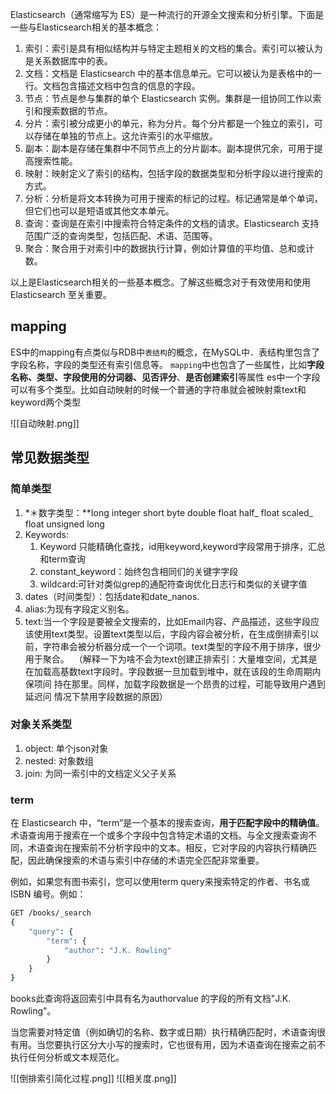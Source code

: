
Elasticsearch（通常缩写为 ES）是一种流行的开源全文搜索和分析引擎。下面是一些与Elasticsearch相关的基本概念：

1. 索引：索引是具有相似结构并与特定主题相关的文档的集合。索引可以被认为是关系数据库中的表。
2. 文档：文档是 Elasticsearch 中的基本信息单元。它可以被认为是表格中的一行。文档包含描述文档中包含的信息的字段。
3. 节点：节点是参与集群的单个 Elasticsearch 实例。集群是一组协同工作以索引和搜索数据的节点。
4. 分片：索引被分成更小的单元，称为分片。每个分片都是一个独立的索引，可以存储在单独的节点上。这允许索引的水平缩放。
5. 副本：副本是存储在集群中不同节点上的分片副本。副本提供冗余，可用于提高搜索性能。
6. 映射：映射定义了索引的结构，包括字段的数据类型和分析字段以进行搜索的方式。
7. 分析：分析是将文本转换为可用于搜索的标记的过程。标记通常是单个单词，但它们也可以是短语或其他文本单元。
8. 查询：查询是在索引中搜索符合特定条件的文档的请求。Elasticsearch 支持范围广泛的查询类型，包括匹配、术语、范围等。
9. 聚合：聚合用于对索引中的数据执行计算，例如计算值的平均值、总和或计数。

以上是Elasticsearch相关的一些基本概念。了解这些概念对于有效使用和使用 Elasticsearch 至关重要。

## mapping

ES中的mapping有点类似与RDB中`表结构`的概念，在MySQL中．表结构里包含了字段名称，字段的类型还有索引信息等。 `mapping`中也包含了一些属性，比如**字段名称、类型、字段使用的分词器、见否评分**、**是否创建索引**等属性 es中一个字段可以有多个类型。比如自动映射的时候一个普通的字符串就会被映射乘text和keyword两个类型

![[自动映射.png]]

## 常见数据类型

### 简单类型
1. *＊数字类型：**Iong integer short byte double float half_ float scaled_ float unsigned long
2. Keywords:
   1. Keyword 只能精确化查找，id用keyword,keyword字段常用于排序，汇总和term查询
   2. constant_keyword：始终包含相同们的关键字字段
   3. wildcard:可针对类似grep的通配符查询优化日志行和类似的关键字值
3. dates（时间类型）：包括date和date_nanos.
4. alias:为现有字段定义别名。
5. text:当一个字段是要被全文搜索的，比如Email内容、产品描述，这些字段应该使用text类型。设置text类型以后，字段内容会被分析，在生成倒排索引以前，字符串会被分析器分成一个一个词项。text类型的字段不用于排序，很少用于聚合。  （解释一下为啥不会为text创建正排索引：大量堆空间，尤其是 在加载高基数text字段时。字段数据一旦加载到堆中，就在该段的生命周期内保项间 持在那里。同样，加载字段数据是一个昂贵的过程，可能导致用户遇到延迟问 情况下禁用字段数据的原因）
### 对象关系类型
1. object: 单个json对象
2. nested: 对象数组
3. join: 为同一索引中的文档定义父子关系

### term

在 Elasticsearch 中，“term”是一个基本的搜索查询，**用于匹配字段中的精确值**。术语查询用于搜索在一个或多个字段中包含特定术语的文档。与全文搜索查询不同，术语查询在搜索前不分析字段中的文本。相反，它对字段的内容执行精确匹配，因此确保搜索的术语与索引中存储的术语完全匹配非常重要。
  
例如，如果您有图书索引，您可以使用term query来搜索特定的作者、书名或 ISBN 编号。例如：

```bash
GET /books/_search
{
    "query": {
        "term": {
            "author": "J.K. Rowling"
        }
    }
}
```
books此查询将返回索引中具有名为authorvalue 的字段的所有文档"J.K. Rowling"。

当您需要对特定值（例如确切的名称、数字或日期）执行精确匹配时，术语查询很有用。当您要执行区分大小写的搜索时，它也很有用，因为术语查询在搜索之前不执行任何分析或文本规范化。


![[倒排索引简化过程.png]]
![[相关度.png]]